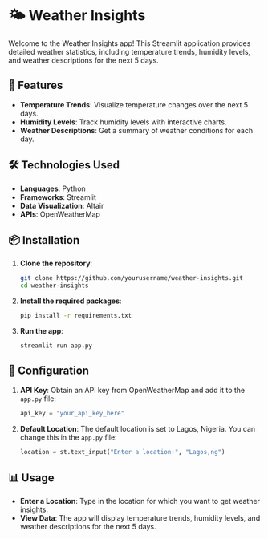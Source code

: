 # 🌤️ Weather Insights

Welcome to the Weather Insights app! This Streamlit application provides detailed weather statistics, including temperature trends, humidity levels, and weather descriptions for the next 5 days.

## 🚀 Features

- **Temperature Trends**: Visualize temperature changes over the next 5 days.
- **Humidity Levels**: Track humidity levels with interactive charts.
- **Weather Descriptions**: Get a summary of weather conditions for each day.

## 🛠️ Technologies Used

- **Languages**: Python
- **Frameworks**: Streamlit
- **Data Visualization**: Altair
- **APIs**: OpenWeatherMap

## 📦 Installation

1. **Clone the repository**:
    ```bash
    git clone https://github.com/yourusername/weather-insights.git
    cd weather-insights
    ```

2. **Install the required packages**:
    ```bash
    pip install -r requirements.txt
    ```

3. **Run the app**:
    ```bash
    streamlit run app.py
    ```

## 🔧 Configuration

1. **API Key**: Obtain an API key from OpenWeatherMap and add it to the `app.py` file:
    ```python
    api_key = "your_api_key_here"
    ```

2. **Default Location**: The default location is set to Lagos, Nigeria. You can change this in the `app.py` file:
    ```python
    location = st.text_input("Enter a location:", "Lagos,ng")
    ```

## 📊 Usage

- **Enter a Location**: Type in the location for which you want to get weather insights.
- **View Data**: The app will display temperature trends, humidity levels, and weather descriptions for the next 5 days.
